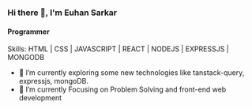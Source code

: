 ### Hi there 👋, I'm Euhan Sarkar
#### Programmer  

Skills: HTML | CSS | JAVASCRIPT | REACT | NODEJS | EXPRESSJS | MONGODB

- 🔭 I’m currently exploring some new technologies like tanstack-query, expressjs, mongoDB.
- 🌱 I’m currently Focusing on Problem Solving and front-end web development

